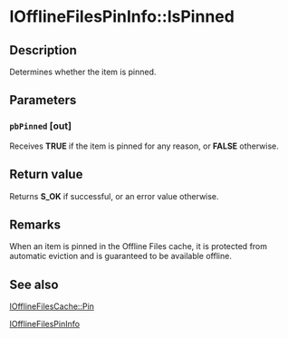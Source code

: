 # IOfflineFilesPinInfo::IsPinned

## Description

Determines whether the item is pinned.

## Parameters

### `pbPinned` [out]

Receives **TRUE** if the item is pinned for any reason, or **FALSE** otherwise.

## Return value

Returns **S_OK** if successful, or an error value otherwise.

## Remarks

When an item is pinned in the Offline Files cache, it is protected from automatic eviction and is guaranteed to be available offline.

## See also

[IOfflineFilesCache::Pin](https://learn.microsoft.com/previous-versions/windows/desktop/api/cscobj/nf-cscobj-iofflinefilescache-pin)

[IOfflineFilesPinInfo](https://learn.microsoft.com/previous-versions/windows/desktop/api/cscobj/nn-cscobj-iofflinefilespininfo)
